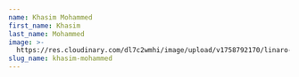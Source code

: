 ```yaml
---
name: Khasim Mohammed
first_name: Khasim
last_name: Mohammed
image: >-
  https://res.cloudinary.com/dl7c2wmhi/image/upload/v1758792170/linaro-website/images/author/avatar-placeholder
slug_name: khasim-mohammed
---
```


